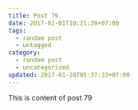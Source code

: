 ```yaml
---
title: Post 79
date: 2017-02-01T10:21:39+07:00
tags:
  - random post
  - untagged
category:
  - random post
  - uncategorized
updated: 2017-01-28T05:37:33+07:00
---
```

This is content of post 79